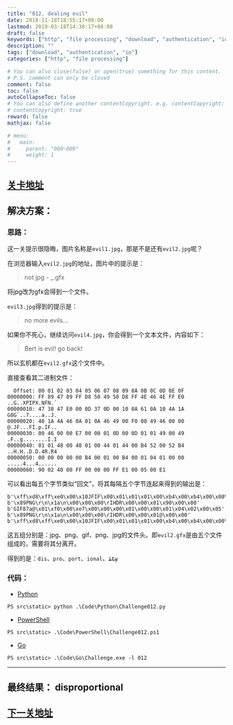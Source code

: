 ```yaml
---
title: "012. dealing evil"
date: 2018-11-18T18:55:17+08:00
lastmod: 2019-03-18T14:30:17+08:00
draft: false
keywords: ["http", "file processing", "download", "authentication", "io"]
description: ""
tags: ["download", "authentication", "io"]
categories: ["http", "file processing"]

# You can also close(false) or open(true) something for this content.
# P.S. comment can only be closed
comment: false
toc: false
autoCollapseToc: false
# You can also define another contentCopyright. e.g. contentCopyright: "This is another copyright."
# contentCopyright: true
reward: false
mathjax: false

# menu:
#   main:
#     parent: "000~009"
#     weight: 1
---
```


## [关卡地址][1]

## 解决方案：

### 思路：

这一关提示很隐晦，图片名称是`evil1.jpg`，那是不是还有`evil2.jpg`呢？

在浏览器输入`evil2.jpg`的地址，图片中的提示是：

>not jpg - _.gfx

将jpg改为gfx会得到一个文件。

`evil3.jpg`得到的提示是：

>no more evils...

如果你不死心，继续访问`evil4.jpg`，你会得到一个文本文件，内容如下：

>Bert is evil! go back!

所以玄机都在`evil2.gfx`这个文件中。

直接查看其二进制文件：

```
  Offset: 00 01 02 03 04 05 06 07 08 09 0A 0B 0C 0D 0E 0F 	
00000000: FF 89 47 89 FF D8 50 49 50 D8 FF 4E 46 4E FF E0    ..G..XPIPX.NFN.`
00000010: 47 38 47 E0 00 0D 37 0D 00 10 0A 61 0A 10 4A 1A    G8G`..7....a..J.
00000020: 40 1A 4A 46 0A 01 0A 46 49 00 F0 00 49 46 00 00    @.JF...FI.p.IF..
00000030: 00 46 00 00 E7 00 00 01 0D 00 0D 01 01 49 00 49    .F..g........I.I
00000040: 01 01 48 00 48 01 00 44 01 44 00 B4 52 00 52 B4    ..H.H..D.D.4R.R4
00000050: 00 00 00 00 00 B4 00 01 00 B4 00 01 04 01 00 00    .....4...4......
00000060: 90 02 40 00 FF 00 00 00 FF E1 00 05 00 E1
```

可以看出每五个字节类似“回文”，将其每隔五个字节连起来得到的输出是：

```
b'\xff\xd8\xff\xe0\x00\x10JFIF\x00\x01\x01\x01\x00\xb4\x00\xb4\x00\x00\xff\xe1'
b'\x89PNG\r\n\x1a\n\x00\x00\x00\rIHDR\x00\x00\x01\x90\x00\x00'
b'GIF87a@\x01\xf0\x00\xe7\x00\x00\x00\x01\x00\x00\x01\x04\x02\x00\x05'
b'\x89PNG\r\n\x1a\n\x00\x00\x00\rIHDR\x00\x00\x01@\x00\x00'
b'\xff\xd8\xff\xe0\x00\x10JFIF\x00\x01\x01\x01\x00\xb4\x00\xb4\x00\x00\xff\xe1'
```

这五组分别是：jpg、png、gif、png、jpg的文件头。即`evil2.gfx`是由五个文件组成的，需要将其分离开。

得到的是：`dis`、`pro`、`port`、`ional`、~~`ity`~~

### 代码：

* [Python][2]

```
PS src\static> python .\Code\Python\Challenge012.py
```

* [PowerShell][3]

```
PS src\static> .\Code\PowerShell\Challenge012.ps1
```

* [Go][4]

```
PS src\static> .\Code\Go\Challenge.exe -l 012
```

---
## 最终结果： disproportional

## [下一关地址][5]

[1]: http://www.pythonchallenge.com/pc/return/evil.html
[2]: /Code/Python/Challenge012.py "点我查看源码"
[3]: /Code/PowerShell/Challenge012.ps1 "点我查看源码"
[4]: /Code/Go/Challenge012.go "点我查看源码"
[5]: http://www.pythonchallenge.com/pc/return/disproportional.html
